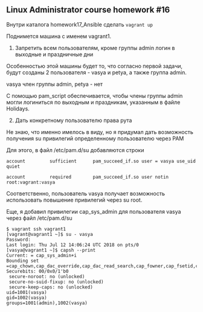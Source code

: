 ## Linux Administrator course homework #16

Внутри каталога homework17_Ansible сделать `vagrant up` 

Поднимется машина с именем vagrant1.

1. Запретить всем пользователям, кроме группы admin логин в выходные и праздничные дни

Особенностью этой машины будет то, что согласно первой задачи, 
будут созданы 2 пользователя - vasya и petya, а также группа admin.

vasya член группы admin, petya - нет

С помощью pam_script обеспечивается, чтобы члены группы admin
могли логиниться по выходным и праздникам, указанным в файле Holidays.

2. Дать конкретному пользователю права рута

Не знаю, что именно имелось в виду, но я придумал дать возможность получения su привилегий определенному пользователю через PAM

Для этого, в файл /etc/pam.d/su добавляются строки

```
account         sufficient      pam_succeed_if.so user = vasya use_uid quiet

account         required        pam_succeed_if.so user notin root:vagrant:vasya
```

Соответственно, пользователь vasya получает возможность использовать повышение привилегий через su root.

Еще, я добавил привилегии cap_sys_admin для пользователя vasya через файл /etc/pam.d/su

```
$ vagrant ssh vagrant1
[vagrant@vagrant1 ~]$ su - vasya
Password:
Last login: Thu Jul 12 14:06:24 UTC 2018 on pts/0
[vasya@vagrant1 ~]$ capsh --print
Current: = cap_sys_admin+i
Bounding set =cap_chown,cap_dac_override,cap_dac_read_search,cap_fowner,cap_fsetid,cap_kill,cap_setgid,cap_setuid,cap_setpcap,cap_linux_immutable,cap_net_bind_service,cap_net_broadcast,cap_net_admin,cap_net_raw,cap_ipc_lock,cap_ipc_owner,cap_sys_module,cap_sys_rawio,cap_sys_chroot,cap_sys_ptrace,cap_sys_pacct,cap_sys_admin,cap_sys_boot,cap_sys_nice,cap_sys_resource,cap_sys_time,cap_sys_tty_config,cap_mknod,cap_lease,cap_audit_write,cap_audit_control,cap_setfcap,cap_mac_override,cap_mac_admin,cap_syslog,35,36
Securebits: 00/0x0/1'b0
 secure-noroot: no (unlocked)
 secure-no-suid-fixup: no (unlocked)
 secure-keep-caps: no (unlocked)
uid=1001(vasya)
gid=1002(vasya)
groups=1001(admin),1002(vasya)

```

